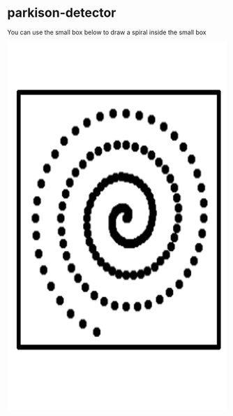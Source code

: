 # parkison-detector

You can use the small box below to draw a spiral inside the small box

<p align="left">
  <img src="./SpiralBox.png" alt="Spiral Test Box" height="843px">
</p>

